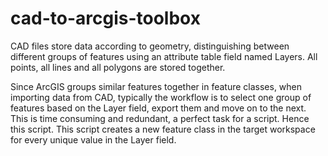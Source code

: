 cad-to-arcgis-toolbox
=====================

CAD files store data according to geometry, distinguishing between different groups of features using an attribute table field named Layers. All points, all lines and all polygons are stored together.

Since ArcGIS groups similar features together in feature classes, when importing data from CAD, typically the workflow is to select one group of features based on the Layer field, export them and move on to the next. This is time consuming and redundant, a perfect task for a script. Hence this script. This script creates a new feature class in the target workspace for every unique value in the Layer field.
